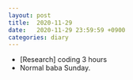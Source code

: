 ```yaml
---
layout: post
title:  2020-11-29
date:   2020-11-29 23:59:59 +0900
categories: diary
---
```


- [Research] coding 3 hours
- Normal baba Sunday.
